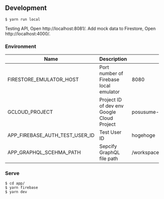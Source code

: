 
## Development

```
$ yarn run local
```

Testing API, Open http://localhost:8081/.
Add mock data to Firestore, Open http://localhost:4000/.


### Environment

|  Name  |  Description  |  Example  |
| ---- | ---- | ---- |
|  FIRESTORE_EMULATOR_HOST  |  Port number of Firebase local emulator |  8080  |
|  GCLOUD_PROJECT  |  Project ID of dev env Google Cloud Project |  posusume-dev  |
|  APP_FIREBASE_AUTH_TEST_USER_ID  |  Test User ID |  hogehoge  |
|  APP_GRAPHQL_SCEHMA_PATH  |  Sepcify GraphQL file path | /workspace/package/graphql/schemas |

### Serve
```
$ cd app/
$ yarn firebase
$ yarn dev
```

